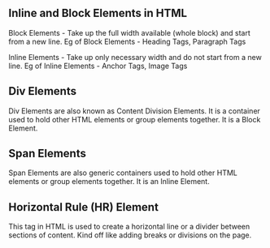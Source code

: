 ## Inline and Block Elements in HTML
Block Elements - Take up the full width available (whole block) and start from a new line.
Eg of Block Elements - Heading Tags, Paragraph Tags

Inline Elements - Take up only necessary width and do not start from a new line.
Eg of Inline Elements - Anchor Tags, Image Tags

## Div Elements
Div Elements are also known as Content Division Elements. It is a container used to hold other HTML elements or group elements together.
It is a Block Element.

## Span Elements
Span Elements are also generic containers used to hold other HTML elements or group elements together.
It is an Inline Element.

## Horizontal Rule (HR) Element
This tag in HTML is used to create a horizontal line or a divider between sections of content. Kind off like adding breaks or divisions on the page.

